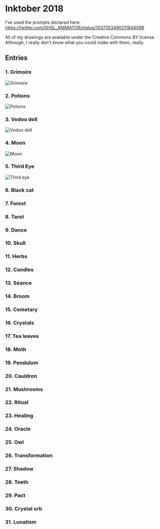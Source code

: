 # Inktober 2018

I've used the prompts declared here: <https://twitter.com/SHSL_ANIMATOR/status/1037353490211844098>

All of my drawings are available under the Creative Commons BY license. Although, I really don't know what you could make with them, really.

## Entries

### 1. Grimoire

![Grimoire](witchtober-01.jpg)

### 2. Potions

![Potions](witchtober-02.jpg)

### 3. Vodoo doll

![Vodoo doll](witchtober-03.jpg)

### 4. Moon

![Moon](witchtober-04.jpg)

### 5. Third Eye

![Third eye](witchtober-05.jpg)

### 6. Black cat

### 7. Forest

### 8. Tarot

### 9. Dance

### 10. Skull

### 11. Herbs

### 12. Candles

### 13. Séance

### 14. Broom

### 15. Cemetary

### 16. Crystals

### 17. Tea leaves

### 18. Moth

### 19. Pendulum

### 20. Cauldron

### 21. Mushrooms

### 22. Ritual

### 23. Healing

### 24. Oracle

### 25. Owl

### 26. Transformation

### 27. Shadow

### 28. Teeth

### 29. Pact

### 30. Crystal orb

### 31. Lunatism
